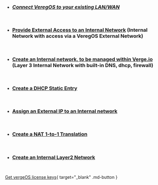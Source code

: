 

<br>

- ### [_Connect VeregOS to your existing LAN/WAN_](../ProductGuide/connectLANWAN)

<br>

- ### [Provide External Access to an Internal Network](../ProductGuide/internalwithextaccess) (Internal Network with access via a VeregOS External Network)

<br>

- ### [Create an Internal network, to be managed within Verge.io](../ProductGuide/internal-layer3) (Layer 3 Internal Network with built-in DNS, dhcp, firewall)

<br>

- ### [Create a DHCP Static Entry](../ProductGuide/dhcpstaticlease)

<br>

- ### [Assign an External IP to an Internal network](../ProductGuide/assignexternalIP)

<br>

- ### [Create a NAT 1-to-1 Translation](../ProductGuide/NAT1to1)

<br>

- ### [Create an Internal Layer2 Network](../ProductGuide/internal-layer2)


<br>

[Get vergeOS license keys](https://www.verge.io/test-drive){ target="_blank" .md-button }